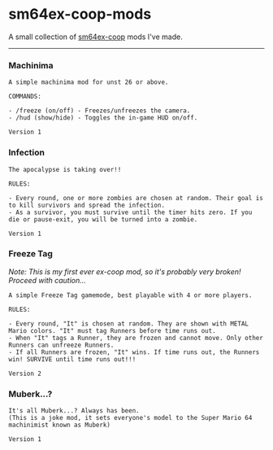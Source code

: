 # sm64ex-coop-mods
A small collection of [sm64ex-coop](https://github.com/djoslin0/sm64ex-coop) mods I've made.

---

### Machinima

```
A simple machinima mod for unst 26 or above.

COMMANDS:

- /freeze (on/off) - Freezes/unfreezes the camera.
- /hud (show/hide) - Toggles the in-game HUD on/off.

Version 1
```

### Infection

```
The apocalypse is taking over!!

RULES:

- Every round, one or more zombies are chosen at random. Their goal is to kill survivors and spread the infection.
- As a survivor, you must survive until the timer hits zero. If you die or pause-exit, you will be turned into a zombie.

Version 1
```

### Freeze Tag

*Note: This is my first ever ex-coop mod, so it's probably very broken! Proceed with caution...*

```
A simple Freeze Tag gamemode, best playable with 4 or more players.

RULES:

- Every round, "It" is chosen at random. They are shown with METAL Mario colors. "It" must tag Runners before time runs out.
- When "It" tags a Runner, they are frozen and cannot move. Only other Runners can unfreeze Runners.
- If all Runners are frozen, "It" wins. If time runs out, the Runners win! SURVIVE until time runs out!!!

Version 2
```

### Muberk...?

```
It's all Muberk...? Always has been.
(This is a joke mod, it sets everyone's model to the Super Mario 64 machinimist known as Muberk)

Version 1
```
